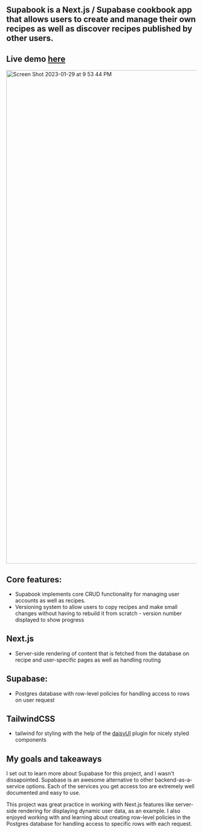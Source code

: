 ## Supabook is a Next.js / Supabase cookbook app that allows users to create and manage their own recipes as well as discover recipes published by other users. 

## Live demo [here](https://effervescent-duckanoo-8cf53f.netlify.app/)

<img width="1304" alt="Screen Shot 2023-01-29 at 9 53 44 PM" src="https://user-images.githubusercontent.com/99948055/215384175-22e8df4a-afb9-4d9d-b952-605e154765ea.png">

## Core features:
- Supabook implements core CRUD functionality for managing user accounts as well as recipes. 
- Versioning system to allow users to copy recipes and make small changes without having to rebuild it from scratch - version number displayed to show progress

## Next.js
- Server-side rendering of content that is fetched from the database on recipe and user-specific pages as well as handling routing

## Supabase:
 - Postgres database with row-level policies for handling access to rows on user request 
 
## TailwindCSS
 - tailwind for styling with the help of the [daisyUI](https://daisyui.com/) plugin for nicely styled components 
 
 ## My goals and takeaways 
I set out to learn more about Supabase for this project, and I wasn't dissapointed. Supabase is an awesome alternative to other backend-as-a-service options. Each of the services you get access too are extremely well documented and easy to use.  

This project was great practice in working with Next.js features like server-side rendering for displaying dynamic user data, as an example. I also enjoyed working with and learning about creating row-level policies in the Postgres database for handling access to specific rows with each request. 

 
